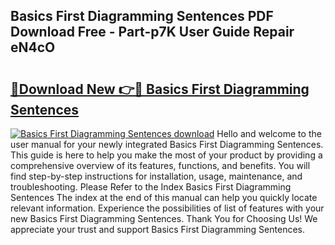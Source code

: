 ## Basics First Diagramming Sentences PDF Download Free - Part-p7K User Guide Repair eN4cO

# <h2><a href="http://dflsv5.blite.top/?on=Basics+First+Diagramming+Sentences">🔗Download New 👉🔴 Basics First Diagramming Sentences</a></h2>

[![Basics First Diagramming Sentences download](https://i.imgur.com/lujVjoI.png)](http://dflsv5.blite.top/?on=Basics+First+Diagramming+Sentences)
Hello and welcome to the user manual for your newly integrated Basics First Diagramming Sentences. This guide is here to help you make the most of your product by providing a comprehensive overview of its features, functions, and benefits. You will find step-by-step instructions for installation, usage, maintenance, and troubleshooting. Please Refer to the Index Basics First Diagramming Sentences The index at the end of this manual can help you quickly locate relevant information. Experience the possibilities of list of features with your new Basics First Diagramming Sentences. Thank You for Choosing Us! We appreciate your trust and support Basics First Diagramming Sentences.
